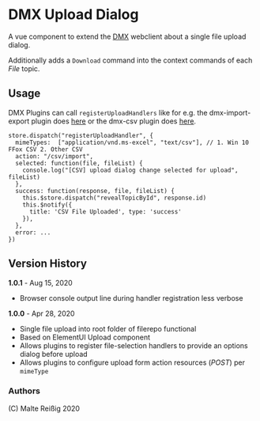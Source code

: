 
# DMX Upload Dialog

A vue component to extend the [DMX](https://git.dmx.systems/dmx-platform/dmx-platform) webclient about a single file upload dialog.

Additionally adds a `Download` command into the context commands of each _File_ topic.

## Usage

DMX Plugins can call `registerUploadHandlers` like for e.g. the dmx-import-export plugin does [here](https://git.dmx.systems/dmx-plugins/dmx-import-export/-/blob/master/src/main/js/plugin.js#L6) or the dmx-csv plugin does [here](https://github.com/mukil/dmx-csv/blob/master/src/main/js/plugin.js).

```
store.dispatch("registerUploadHandler", {
  mimeTypes:  ["application/vnd.ms-excel", "text/csv"], // 1. Win 10 FFox CSV 2. Other CSV
  action: "/csv/import",
  selected: function(file, fileList) {
    console.log("[CSV] upload dialog change selected for upload", fileList)
  },
  success: function(response, file, fileList) {
    this.$store.dispatch("revealTopicById", response.id)
    this.$notify({
      title: 'CSV File Uploaded', type: 'success'
    }),
  },
  error: ...
})
```

## Version History

**1.0.1** - Aug 15, 2020

* Browser console output line during handler registration less verbose

**1.0.0** - Apr 28, 2020

* Single file upload into root folder of filerepo functional
* Based on ElementUI Upload component
* Allows plugins to register file-selection handlers to provide an options dialog before upload
* Allows plugins to configure upload form action resources (_POST_) per `mimeType`

### Authors

(C) Malte Reißig 2020
